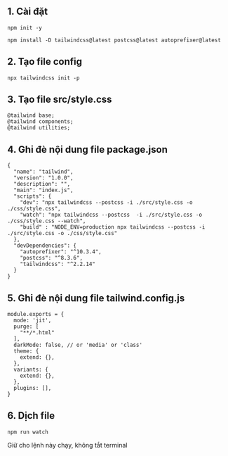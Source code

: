## 1. Cài đặt

`npm init -y`

`npm install -D tailwindcss@latest postcss@latest autoprefixer@latest`

## 2. Tạo file config

`npx tailwindcss init -p`

## 3. Tạo file src/style.css

```
@tailwind base;
@tailwind components;
@tailwind utilities;
```

## 4. Ghi đè nội dung file package.json
```
{
  "name": "tailwind",
  "version": "1.0.0",
  "description": "",
  "main": "index.js",
  "scripts": {
    "dev": "npx tailwindcss --postcss -i ./src/style.css -o ./css/style.css",
    "watch": "npx tailwindcss --postcss  -i ./src/style.css -o ./css/style.css --watch",
    "build" : "NODE_ENV=production npx tailwindcss --postcss -i ./src/style.css -o ./css/style.css"
  },
  "devDependencies": {
    "autoprefixer": "^10.3.4",
    "postcss": "^8.3.6",
    "tailwindcss": "^2.2.14"
  }
}
```

## 5. Ghi đè nội dung file tailwind.config.js
```
module.exports = {
  mode: 'jit',
  purge: [
    "**/*.html"
  ],
  darkMode: false, // or 'media' or 'class'
  theme: {
    extend: {},
  },
  variants: {
    extend: {},
  },
  plugins: [],
}
```

## 6. Dịch file

`npm run watch`

Giữ cho lệnh này chạy, không tắt terminal

